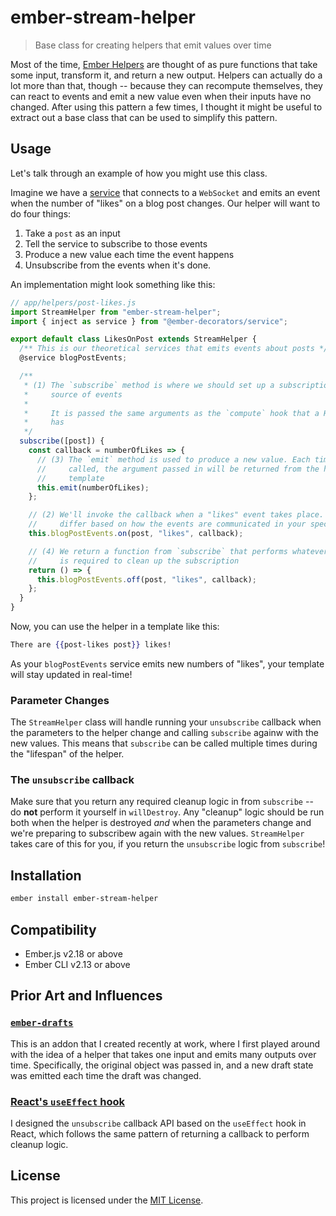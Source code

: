 # ember-stream-helper

> Base class for creating helpers that emit values over time

Most of the time, [Ember Helpers][ember-helper] are thought of as pure functions that take some input, transform it, and return a new output. Helpers can actually do a lot more than that, though -- because they can recompute themselves, they can react to events and emit a new value even when their inputs have no changed. After using this pattern a few times, I thought it might be useful to extract out a base class that can be used to simplify this pattern.

## Usage

Let's talk through an example of how you might use this class.

Imagine we have a [service][ember-service] that connects to a `WebSocket` and emits an event when the number of "likes" on a blog post changes. Our helper will want to do four things:

1. Take a `post` as an input
2. Tell the service to subscribe to those events
3. Produce a new value each time the event happens
4. Unsubscribe from the events when it's done.

An implementation might look something like this:

```javascript
// app/helpers/post-likes.js
import StreamHelper from "ember-stream-helper";
import { inject as service } from "@ember-decorators/service";

export default class LikesOnPost extends StreamHelper {
  /** This is our theoretical services that emits events about posts */
  @service blogPostEvents;

  /**
   * (1) The `subscribe` method is where we should set up a subscription to our
   *     source of events
   *
   *     It is passed the same arguments as the `compute` hook that a Helper normally
   *     has
   */
  subscribe([post]) {
    const callback = numberOfLikes => {
      // (3) The `emit` method is used to produce a new value. Each time `emit` is
      //     called, the argument passed in will be returned from the helper into the
      //     template
      this.emit(numberOfLikes);
    };

    // (2) We'll invoke the callback when a "likes" event takes place. This part will
    //     differ based on how the events are communicated in your specific API
    this.blogPostEvents.on(post, "likes", callback);

    // (4) We return a function from `subscribe` that performs whatever cleanup logic
    //     is required to clean up the subscription
    return () => {
      this.blogPostEvents.off(post, "likes", callback);
    };
  }
}
```

Now, you can use the helper in a template like this:

```hbs
There are {{post-likes post}} likes!
```

As your `blogPostEvents` service emits new numbers of "likes", your template will stay updated in real-time!

### Parameter Changes

The `StreamHelper` class will handle running your `unsubscribe` callback when the parameters to the helper change and calling `subscribe` againw with the new values. This means that `subscribe` can be called multiple times during the "lifespan" of the helper.

### The `unsubscribe` callback

Make sure that you return any required cleanup logic in from `subscribe` -- do **not** perform it yourself in `willDestroy`. Any "cleanup" logic should be run both when the helper is destroyed _and_ when the parameters change and we're preparing to subscribew again with the new values. `StreamHelper` takes care of this for you, if you return the `unsubscribe` logic from `subscribe`!

## Installation

```bash
ember install ember-stream-helper
```

## Compatibility

- Ember.js v2.18 or above
- Ember CLI v2.13 or above

## Prior Art and Influences

### [`ember-drafts`][ember-drafts]

This is an addon that I created recently at work, where I first played around with the idea of a helper that takes one input and emits many outputs over time. Specifically, the original object was passed in, and a new draft state was emitted each time the draft was changed.

### [React's `useEffect` hook][use-effect]

I designed the `unsubscribe` callback API based on the `useEffect` hook in React, which follows the same pattern of returning a callback to perform cleanup logic.

## License

This project is licensed under the [MIT License](LICENSE.md).

[ember-helper]: https://guides.emberjs.com/release/templates/writing-helpers/#toc_class-based-helpers
[ember-service]: https://guides.emberjs.com/release/applications/services
[ember-drafts]: https://github.com/alexlafroscia/ember-drafts
[use-effect]: https://reactjs.org/docs/hooks-effect.html#effects-with-cleanup
